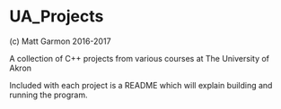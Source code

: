 # UA_Projects

(c) Matt Garmon 2016-2017

A collection of C++ projects from various courses at The University of Akron

Included with each project is a README which will explain building and running the program.
